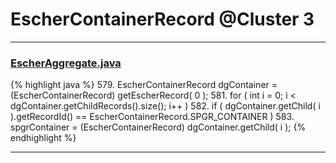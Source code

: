 # EscherContainerRecord @Cluster 3

***

### [EscherAggregate.java](https://searchcode.com/codesearch/view/15642409/)
{% highlight java %}
579. EscherContainerRecord dgContainer = (EscherContainerRecord) getEscherRecord( 0 );
581. for ( int i = 0; i < dgContainer.getChildRecords().size(); i++ )
582.     if ( dgContainer.getChild( i ).getRecordId() == EscherContainerRecord.SPGR_CONTAINER )
583.         spgrContainer = (EscherContainerRecord) dgContainer.getChild( i );
{% endhighlight %}

***

